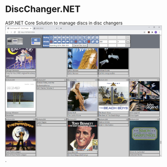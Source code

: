 # DiscChanger.NET
ASP.NET Core Solution to manage discs in disc changers
<img src="doc/DiscChanger.NET.png" />
.
